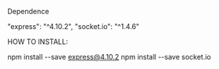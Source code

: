Dependence 

"express": "^4.10.2",
    "socket.io": "^1.4.6"

HOW TO INSTALL:

npm install --save express@4.10.2
npm install --save socket.io